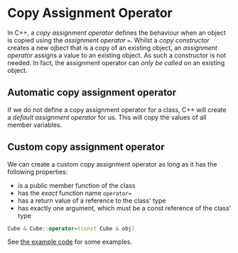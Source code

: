# Copy Assignment Operator

In C++, a _copy assignment operator_ defines the behaviour when an object is copied using the _assignment operator_ `=`. Whilst a _copy constructor_ creates a new ojbect that is a copy of an existing object, an _assignment operator_ assigns a value to an existing object. As such a constructor is not needed. In fact, the assignment operator can _only be called_ on an existing object.

## Automatic copy assignment operator

If we do not define a copy assignment operator for a class, C++ will create a _default assignment operator_ for us. This will copy the values of all member variables.

## Custom copy assignment operator

We can create a custom copy assignment operator as long as it has the following properties:

- is a public member function of the class
- has the _exact_ function name `operator=`
- has a return value of a reference to the class' type
- has exactly one argument, which must be a const reference of the class' type

```c++
Cube & Cube::operator=(const Cube & obj)
```

See [the example code](../../example_code/cpp-assignmentOp/) for some examples.
